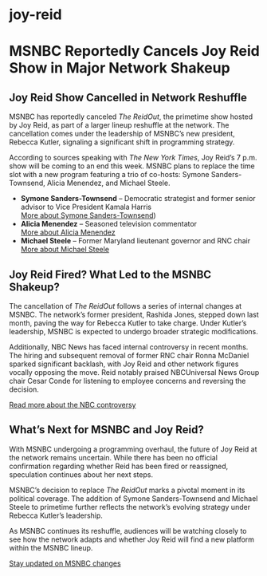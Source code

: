 # joy-reid
# MSNBC Reportedly Cancels Joy Reid Show in Major Network Shakeup

## Joy Reid Show Cancelled in Network Reshuffle

MSNBC has reportedly canceled *The ReidOut*, the primetime show hosted by Joy Reid, as part of a larger lineup reshuffle at the network. The cancellation comes under the leadership of MSNBC’s new president, Rebecca Kutler, signaling a significant shift in programming strategy.

According to sources speaking with *The New York Times*, Joy Reid’s 7 p.m. show will be coming to an end this week. MSNBC plans to replace the time slot with a new program featuring a trio of co-hosts: Symone Sanders-Townsend, Alicia Menendez, and Michael Steele.

- **Symone Sanders-Townsend** – Democratic strategist and former senior advisor to Vice President Kamala Harris  
  [More about Symone Sanders-Townsend](https://www.effectiveratecpm.com/sx8d037f?key=5ca48630eb7e9c2868ecbd2f2c1b223e))
- **Alicia Menendez** – Seasoned television commentator  
  [More about Alicia Menendez]((https://www.effectiveratecpm.com/sx8d037f?key=5ca48630eb7e9c2868ecbd2f2c1b223e))
- **Michael Steele** – Former Maryland lieutenant governor and RNC chair  
  [More about Michael Steele]((https://www.effectiveratecpm.com/sx8d037f?key=5ca48630eb7e9c2868ecbd2f2c1b223e))

## Joy Reid Fired? What Led to the MSNBC Shakeup?

The cancellation of *The ReidOut* follows a series of internal changes at MSNBC. The network’s former president, Rashida Jones, stepped down last month, paving the way for Rebecca Kutler to take charge. Under Kutler’s leadership, MSNBC is expected to undergo broader strategic modifications.

Additionally, NBC News has faced internal controversy in recent months. The hiring and subsequent removal of former RNC chair Ronna McDaniel sparked significant backlash, with Joy Reid and other network figures vocally opposing the move. Reid notably praised NBCUniversal News Group chair Cesar Conde for listening to employee concerns and reversing the decision.

[Read more about the NBC controversy]((https://www.effectiveratecpm.com/sx8d037f?key=5ca48630eb7e9c2868ecbd2f2c1b223e))

## What’s Next for MSNBC and Joy Reid?

With MSNBC undergoing a programming overhaul, the future of Joy Reid at the network remains uncertain. While there has been no official confirmation regarding whether Reid has been fired or reassigned, speculation continues about her next steps.

MSNBC’s decision to replace *The ReidOut* marks a pivotal moment in its political coverage. The addition of Symone Sanders-Townsend and Michael Steele to primetime further reflects the network’s evolving strategy under Rebecca Kutler’s leadership.

As MSNBC continues its reshuffle, audiences will be watching closely to see how the network adapts and whether Joy Reid will find a new platform within the MSNBC lineup.

[Stay updated on MSNBC changes]((https://www.effectiveratecpm.com/sx8d037f?key=5ca48630eb7e9c2868ecbd2f2c1b223e))
